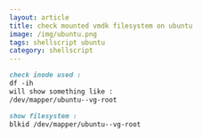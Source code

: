 ```yaml
---
layout: article
title: check mounted vmdk filesystem on ubuntu
image: /img/ubuntu.png
tags: shellscript ubuntu
category: shellscript
---
```


```markdown
check inode used :
df -ih
will show something like :
/dev/mapper/ubuntu--vg-root
```

```markdown
show filesystem :
blkid /dev/mapper/ubuntu--vg-root
```

